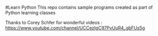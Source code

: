#Learn Python
This repo contains sample programs created as part of Python learning classes

Thanks to Corey Schfer for wonderful videos : https://www.youtube.com/channel/UCCezIgC97PvUuR4_gbFUs5g

